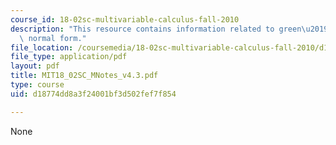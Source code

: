 ```yaml
---
course_id: 18-02sc-multivariable-calculus-fall-2010
description: "This resource contains information related to green\u2019s theorem in\
  \ normal form."
file_location: /coursemedia/18-02sc-multivariable-calculus-fall-2010/d18774dd8a3f24001bf3d502fef7f854_MIT18_02SC_MNotes_v4.3.pdf
file_type: application/pdf
layout: pdf
title: MIT18_02SC_MNotes_v4.3.pdf
type: course
uid: d18774dd8a3f24001bf3d502fef7f854

---
```

None